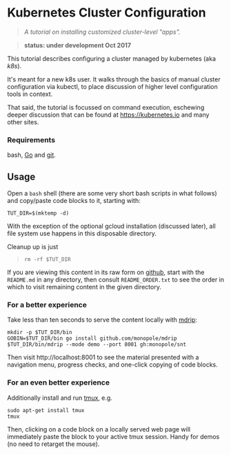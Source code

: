 # Kubernetes Cluster Configuration

> _A tutorial on installing customized cluster-level
> "apps"._

> __status: under development Oct 2017__

This tutorial describes configuring a cluster managed
by kubernetes (aka _k8s_).

It's meant for a new k8s user.  It walks through the
basics of manual cluster configuration via kubectl, to
place discussion of higher level configuration tools in
context.

That said, the tutorial is focussed on command
execution, eschewing deeper discussion that can be
found at https://kubernetes.io and many other sites.

### Requirements

bash, [Go](https://golang.org/doc/install) and
[git](https://git-scm.com/downloads).

## Usage

Open a `bash` shell (there are some very short bash
scripts in what follows) and copy/paste code blocks to
it, starting with:

<!-- @makeWorkingDir -->
```
TUT_DIR=$(mktemp -d)
```

With the exception of the optional gcloud installation
(discussed later), all file system use
happens in this disposable directory.

Cleanup up is just

> ```
> rm -rf $TUT_DIR
> ```

If you are viewing this content in its raw form on
[github](https://github.com/monopole/snt),
start with the `README.md` in any directory, then
consult `README_ORDER.txt` to see the order in which to
visit remaining content in the given directory.

### For a better experience

Take less than ten seconds to serve the content locally with
[mdrip](https://github.com/monopole/mdrip):

```
mkdir -p $TUT_DIR/bin
GOBIN=$TUT_DIR/bin go install github.com/monopole/mdrip
$TUT_DIR/bin/mdrip --mode demo --port 8001 gh:monopole/snt
```

Then visit http://localhost:8001 to see the material
presented with a navigation menu, progress checks,
and one-click copying of code blocks.

### For an even better experience

Additionally install and run [tmux](https://github.com/tmux/tmux/wiki),
e.g.

```
sudo apt-get install tmux
tmux
```

Then, clicking on a code block on a locally served web
page will immediately paste the block to your active
tmux session.  Handy for demos (no need to retarget the
mouse).
